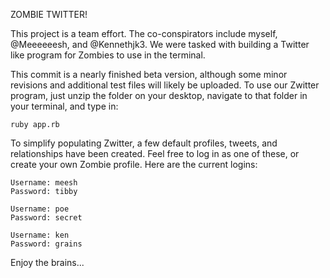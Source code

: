 ZOMBIE TWITTER!

This project is a team effort. The co-conspirators include myself, @Meeeeeesh, and @Kennethjk3. We were tasked with building a Twitter like program for Zombies to use in the terminal.

This commit is a nearly finished beta version, although some minor revisions and additional test files will likely be uploaded. To use our Zwitter program, just unzip the folder on your desktop, navigate to that folder in your terminal, and type in:

    ruby app.rb

To simplify populating Zwitter, a few default profiles, tweets, and relationships have been created. Feel free to log in as one of these, or create your own Zombie profile. Here are the current logins:

    Username: meesh
    Password: tibby

    Username: poe
    Password: secret

    Username: ken
    Password: grains

Enjoy the brains...
